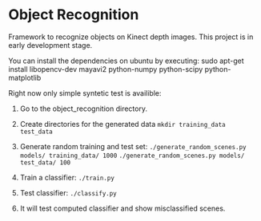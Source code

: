 Object Recognition
==================

Framework to recognize objects on Kinect depth images. This project is in early development stage.

You can install the dependencies on ubuntu by executing:
sudo apt-get install libopencv-dev mayavi2 python-numpy python-scipy python-matplotlib

Right now only simple syntetic test is availible:

1. Go to the object_recognition directory.

2. Create directories for the generated data `mkdir training_data test_data`

3. Generate random training and test set: `./generate_random_scenes.py models/ training_data/ 1000` `./generate_random_scenes.py models/ test_data/ 100`

4. Train a classifier: `./train.py`

5. Test classifier: `./classify.py`

6. It will test computed classifier and show misclassified scenes.
